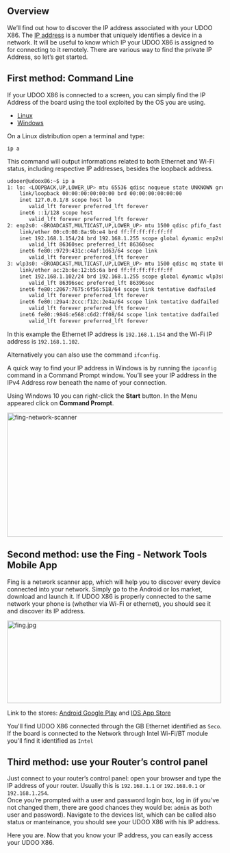## Overview

We’ll find out how to discover the IP address associated with your UDOO X86. The [IP address](https://en.wikipedia.org/wiki/IP_address) is a number that uniquely identifies a device in a network. It will be useful to know which IP your UDOO X86 is assigned to for connecting to it remotely.
There are various way to find the private IP Address, so let’s get started.

## First method: Command Line

If your UDOO X86 is connected to a screen, you can simply find the IP Address of the board using the tool exploited by the OS you are using.

<div>
 <ul id="ip-examples" class="nav nav-tabs" role="tablist">
  <li role="presentation" class="active"><a href="#ip-linux" aria-controls="linux" role="tab" data-toggle="tab">Linux</a></li>
  <li role="presentation"><a href="#ip-windows" aria-controls="windows" role="tab" data-toggle="tab">Windows</a></li>
 </ul>

 <div class="tab-content">
  <div role="tabpanel" class="tab-pane active" id="ip-linux">

On a Linux distribution open a terminal and type:

    ip a

This command will output informations related to both Ethernet and Wi-Fi status, including respective IP addresses, besides the loopback address.

```bash
udooer@udoox86:~$ ip a
1: lo: <LOOPBACK,UP,LOWER_UP> mtu 65536 qdisc noqueue state UNKNOWN group default qlen 1
    link/loopback 00:00:00:00:00:00 brd 00:00:00:00:00:00
    inet 127.0.0.1/8 scope host lo
       valid_lft forever preferred_lft forever
    inet6 ::1/128 scope host
       valid_lft forever preferred_lft forever
2: enp2s0: <BROADCAST,MULTICAST,UP,LOWER_UP> mtu 1500 qdisc pfifo_fast state UP group default qlen 1000
    link/ether 00:c0:08:8a:9b:e4 brd ff:ff:ff:ff:ff:ff
    inet 192.168.1.154/24 brd 192.168.1.255 scope global dynamic enp2s0
       valid_lft 86360sec preferred_lft 86360sec
    inet6 fe80::9729:431c:c4af:1d63/64 scope link
       valid_lft forever preferred_lft forever
3: wlp3s0: <BROADCAST,MULTICAST,UP,LOWER_UP> mtu 1500 qdisc mq state UP group default qlen 1000
    link/ether ac:2b:6e:12:b5:6a brd ff:ff:ff:ff:ff:ff
    inet 192.168.1.102/24 brd 192.168.1.255 scope global dynamic wlp3s0
       valid_lft 86396sec preferred_lft 86396sec
    inet6 fe80::2067:7675:6f56:518/64 scope link tentative dadfailed
       valid_lft forever preferred_lft forever
    inet6 fe80::29a4:2ccc:f12c:2e4a/64 scope link tentative dadfailed
       valid_lft forever preferred_lft forever
    inet6 fe80::9846:e568:c6d2:ff08/64 scope link tentative dadfailed
       valid_lft forever preferred_lft forever
```
In this example the Ethernet IP address is `192.168.1.154` and the Wi-Fi IP address is `192.168.1.102`.

Alternatively you can also use the command `ifconfig`.

  </div>
  <div role="tabpanel" class="tab-pane" id="ip-windows">

A quick way to find your IP address in Windows is by running the `ipconfig` command in a Command Prompt window. You’ll see your IP address in the IPv4 Address row beneath the name of your connection.  

Using Windows 10 you can right-click the **Start** button. In the Menu appeared click on **Command Prompt**.

<a href="../img/ip_find/win_ipconfig.png"><img class="alignnone size-full wp-image-2486" src="../img/ip_find/win_ipconfig.png" alt="fing-network-scanner" width="540" height="290" /></a>

  </div>
 </div>
</div>
<script>
$('#ip-examples a').click(function (e) {
  e.preventDefault()
  $(this).tab('show')
})
</script>


## Second method: use the Fing - Network Tools Mobile App

Fing is a network scanner app, which will help you to discover every device connected into your network. Simply go to the Android or Ios market, download and launch it. If UDOO X86 is properly connected to the same network your phone is (whether via Wi-Fi or ethernet), you should see it and discover its IP address.

<a href="../img/ip_find/fing.jpg"><img class="alignnone size-full wp-image-2486" src="../img/ip_find/fing.jpg" alt="fing.jpg" width="500" height="193" /></a>

Link to the stores: [Android Google Play](https://play.google.com/store/apps/details?id=com.overlook.android.fing) and [IOS App Store](https://itunes.apple.com/us/app/fing-network-scanner/id430921107?mt=8)

You'll find UDOO X86 connected through the GB Ethernet identified as `Seco`.  
If the board is connected to the Network through Intel Wi-Fi/BT module you'll find it identified as `Intel`


## Third method: use your Router’s control panel

Just connect to your router’s control panel: open your browser and type the IP address of your router. Usually this is `192.168.1.1` or `192.168.0.1` or `192.168.1.254`.  
Once you’re prompted with a user and password login box, log in (if you’ve not changed them, there are good chances they would be: `admin` as both user and password).
Navigate to the devices list, which can be called also status or manteinance, you should see your UDOO X86 with his IP address.

Here you are. Now that you know your IP address, you can easily access your UDOO X86.
